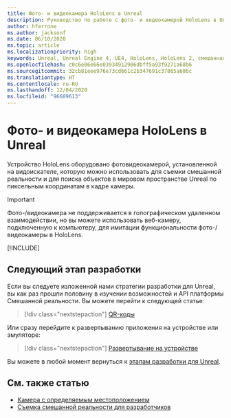 ```yaml
---
title: Фото- и видеокамера HoloLens в Unreal
description: Руководство по работе с фото- и видеокамерой HoloLens в Unreal
author: hferrone
ms.author: jacksonf
ms.date: 06/10/2020
ms.topic: article
ms.localizationpriority: high
keywords: Unreal, Unreal Engine 4, UE4, HoloLens, HoloLens 2, смешанная реальность, разработка, функции, документация, руководства, голограммы, камера, фото-/видеокамера, MRC, гарнитура смешанной реальности, гарнитура Windows Mixed Reality, гарнитура виртуальной реальности
ms.openlocfilehash: c0c6e06e66e03934912906dbff5a93f9271a68b6
ms.sourcegitcommit: 32cb81eee976e73cd661c2b347691c37865a60bc
ms.translationtype: HT
ms.contentlocale: ru-RU
ms.lasthandoff: 12/04/2020
ms.locfileid: "96609613"
---
```

# <a name="hololens-photovideo-camera-in-unreal"></a>Фото- и видеокамера HoloLens в Unreal

Устройство HoloLens оборудовано фотовидеокамерой, установленной на видоискателе, которую можно использовать для съемки смешанной реальности и для поиска объектов в мировом пространстве Unreal по пиксельным координатам в кадре камеры.

> [!IMPORTANT]
> Фото-/видеокамера не поддерживается в голографическом удаленном взаимодействии, но вы можете использовать веб-камеру, подключенную к компьютеру, для имитации функциональности фото-/видеокамеры в HoloLens.

[!INCLUDE[](includes/tabs-pv-camera.md)]

## <a name="next-development-checkpoint"></a>Следующий этап разработки

Если вы следуете изложенной нами стратегии разработки для Unreal, вы как раз прошли половину в изучении возможностей и API платформы Смешанной реальности. Вы можете перейти к следующей статье:

> [!div class="nextstepaction"]
> [QR-коды](unreal-qr-codes.md)

Или сразу перейдите к развертыванию приложения на устройстве или эмуляторе:

> [!div class="nextstepaction"]
> [Развертывание на устройстве](unreal-deploying.md)

Вы можете в любой момент вернуться к [этапам разработки для Unreal](unreal-development-overview.md#3-platform-capabilities-and-apis).

## <a name="see-also"></a>См. также статью
* [Камера с определяемым местоположением](../platform-capabilities-and-apis/locatable-camera.md)
* [Съемка смешанной реальности для разработчиков](../platform-capabilities-and-apis/mixed-reality-capture-for-developers.md)
